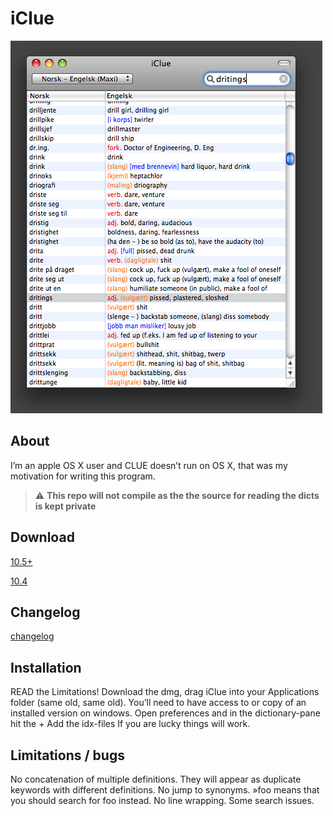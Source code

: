 # iClue
![screenshot](web/screenshot.png)
## About
I’m an apple OS X user and CLUE doesn’t run on OS X, that was my motivation for writing this program.

> :warning: **This repo will not compile as the the source for reading the dicts is kept private**

## Download
[10.5+](http://static.hsorbo.no/iclue/iClue_0.13.dmg)

[10.4](http://static.hsorbo.no/iclue/iClue_0.8a.dmg)
## Changelog

[changelog](web/changelog.md)

## Installation
READ the Limitations!
Download the dmg, drag iClue into your Applications folder (same old, same old).
You’ll need to have access to or copy of an installed version on windows.
Open preferences and in the dictionary-pane hit the +
Add the idx-files
If you are lucky things will work.

## Limitations / bugs
No concatenation of multiple definitions. They will appear as duplicate keywords with different definitions.
No jump to synonyms. »foo means that you should search for foo instead.
No line wrapping.
Some search issues.